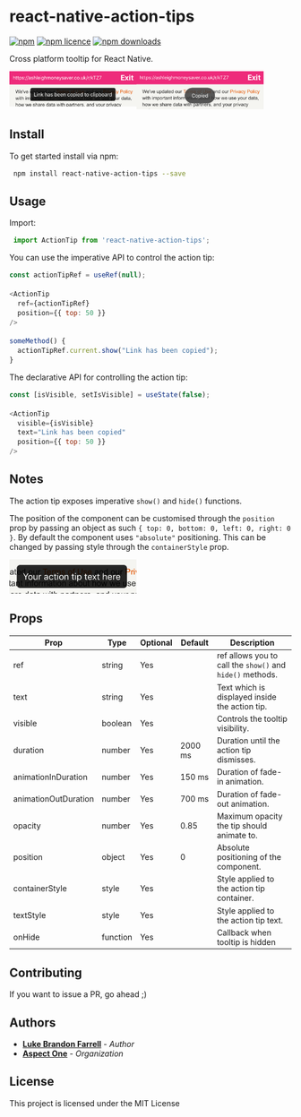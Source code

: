 # react-native-action-tips

[![npm](https://img.shields.io/npm/v/react-native-action-tips.svg?style=flat-square)](https://www.npmjs.com/package/react-native-action-tips)
[![npm licence](http://img.shields.io/npm/l/react-native-action-tips.svg?style=flat-square)](https://npmjs.org/package/react-native-action-tips)
[![npm downloads](http://img.shields.io/npm/dt/react-native-action-tips.svg?style=flat-square)](https://npmjs.org/package/react-native-action-tips)

Cross platform tooltip for React Native.

  <img align="left" src="https://raw.githubusercontent.com/LukeBrandonFarrell/open-source-images/master/react-native-action-tips/ios.png" width="45%" />
  <img src="https://raw.githubusercontent.com/LukeBrandonFarrell/open-source-images/master/react-native-action-tips/android.png" width="45%" />

## Install

To get started install via npm:
```sh
 npm install react-native-action-tips --save
```

## Usage

Import:
```js
 import ActionTip from 'react-native-action-tips';
```

You can use the imperative API to control the action tip:
```js
const actionTipRef = useRef(null);

<ActionTip
  ref={actionTipRef}
  position={{ top: 50 }}
/>

someMethod() {
  actionTipRef.current.show("Link has been copied");
}

```
The declarative API for controlling the action tip:

```js
const [isVisible, setIsVisible] = useState(false);

<ActionTip
  visible={isVisible}
  text="Link has been copied"
  position={{ top: 50 }}
/>
```

## Notes

The action tip exposes imperative `show()` and `hide()` functions.

The position of the component can be customised through the `position` prop by passing an object as such `{ top: 0, bottom: 0, left: 0, right: 0 }`. By default the component uses `"absolute"` positioning. This can be changed by passing style through the `containerStyle` prop.

<img src="https://raw.githubusercontent.com/LukeBrandonFarrell/open-source-images/master/react-native-action-tips/tip.png" width="45%" />

## Props

| Prop            | Type          | Optional  | Default              | Description                                                                             |
| --------------- | ------------- | --------- | -------------------- | --------------------------------------------------------------------------------------- |
| ref           | string        | Yes        |                      | ref allows you to call the `show()` and `hide()` methods.                             |
| text            | string        | Yes        |                      | Text which is displayed inside the action tip.     
| visible         | boolean        | Yes        |                      | Controls the tooltip visibility.                |
| duration        | number        | Yes       | 2000 ms              | Duration until the action tip dismisses.                                                |
| animationInDuration  | number   | Yes       | 150 ms               | Duration of fade-in animation.                                                          |
| animationOutDuration | number   | Yes       | 700 ms               | Duration of fade-out animation.                                                         |
| opacity         | number        | Yes       | 0.85                 | Maximum opacity the tip should animate to.                                              |
| position        | object        | Yes       | 0                    | Absolute positioning of the component.                                                  |                                 |
| containerStyle  | style         | Yes       |                      | Style applied to the action tip container.                                              |
| textStyle   | style    | Yes       |                      | Style applied to the action tip text.                                                   |
| onHide   | function    | Yes       |                      | Callback when tooltip is hidden                                                   |
## Contributing

If you want to issue a PR, go ahead ;)

## Authors

* [**Luke Brandon Farrell**](https://lukebrandonfarrell.com/) - *Author*
* [**Aspect One**](https://github.com/aspect-one/) - *Organization*

## License

This project is licensed under the MIT License